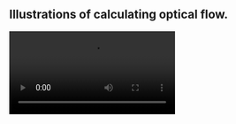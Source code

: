 ## Illustrations of calculating optical flow.

![optical flow](../inputs/slow_traffic_small_optical_flow.mp4)
